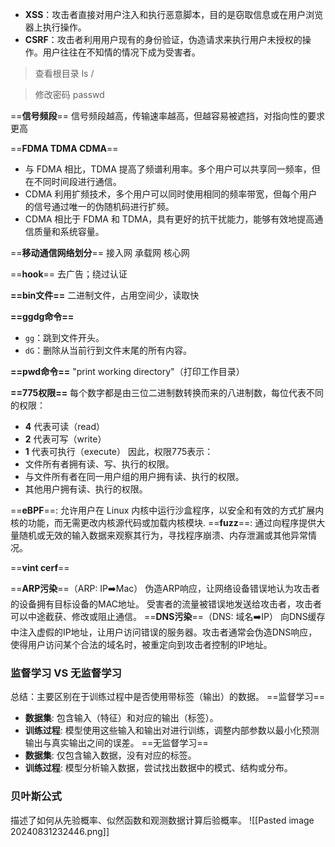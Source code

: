 - **XSS**：攻击者直接对用户注入和执行恶意脚本，目的是窃取信息或在用户浏览器上执行操作。
- **CSRF**：攻击者利用用户现有的身份验证，伪造请求来执行用户未授权的操作。用户往往在不知情的情况下成为受害者。

>查看根目录 ls /

>修改密码 passwd

==**信号频段**==
信号频段越高，传输速率越高，但越容易被遮挡，对指向性的要求更高

==**FDMA TDMA CDMA**==
+ 与 FDMA 相比，TDMA 提高了频谱利用率。多个用户可以共享同一频率，但在不同时间段进行通信。
+ CDMA 利用扩频技术，多个用户可以同时使用相同的频率带宽，但每个用户的信号通过唯一的伪随机码进行扩频。
+ CDMA 相比于 FDMA 和 TDMA，具有更好的抗干扰能力，能够有效地提高通信质量和系统容量。

==**移动通信网络划分**==
接入网 承载网 核心网

==**hook**==
去广告；绕过认证

**==bin文件==**
二进制文件，占用空间少，读取快

**==ggdg命令==**
- `gg`：跳到文件开头。
- `dG`：删除从当前行到文件末尾的所有内容。

**==pwd命令==**
"print working directory"（打印工作目录）

**==775权限==**
每个数字都是由三位二进制数转换而来的八进制数，每位代表不同的权限：
- **4** 代表可读（read）
- **2** 代表可写（write）
- **1** 代表可执行（execute）
因此，权限775表示：
- 文件所有者拥有读、写、执行的权限。
- 与文件所有者在同一用户组的用户拥有读、执行的权限。
- 其他用户拥有读、执行的权限。

==**eBPF**==: 允许用户在 Linux 内核中运行沙盒程序，以安全和有效的方式扩展内核的功能，而无需更改内核源代码或加载内核模块.
==**fuzz**==: 通过向程序提供大量随机或无效的输入数据来观察其行为，寻找程序崩溃、内存泄漏或其他异常情况。

==**vint cerf**==

==**ARP污染**==（ARP: IP➡️Mac）
伪造ARP响应，让网络设备错误地认为攻击者的设备拥有目标设备的MAC地址。
受害者的流量被错误地发送给攻击者，攻击者可以中途截获、修改或阻止通信。
==**DNS污染**==（DNS: 域名➡️IP）
向DNS缓存中注入虚假的IP地址，让用户访问错误的服务器。攻击者通常会伪造DNS响应，使得用户访问某个合法的域名时，被重定向到攻击者控制的IP地址。

### 监督学习 VS 无监督学习

总结：主要区别在于训练过程中是否使用带标签（输出）的数据。
==监督学习==
- **数据集**: 包含输入（特征）和对应的输出（标签）。
- **训练过程**: 模型使用这些输入和输出对进行训练，调整内部参数以最小化预测输出与真实输出之间的误差。
==无监督学习==
- **数据集**: 仅包含输入数据，没有对应的标签。
- **训练过程**: 模型分析输入数据，尝试找出数据中的模式、结构或分布。

### 贝叶斯公式

描述了如何从先验概率、似然函数和观测数据计算后验概率。
![[Pasted image 20240831232446.png]]




